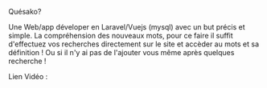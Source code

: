 Quésako?


Une Web/app déveloper en Laravel/Vuejs (mysql) avec un but précis et simple. La compréhension des nouveaux mots, pour ce faire il suffit d'effectuez vos recherches directement sur le site et accèder au mots et sa définition ! 
Ou si il n'y ai pas de l'ajouter vous même après quelques recherche !

Lien Vidéo :
